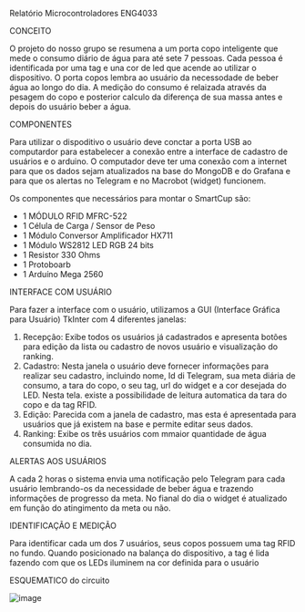Relatório Microcontroladores ENG4033

CONCEITO

O projeto do nosso grupo se resumena a um porta copo inteligente que mede o consumo diário de água para até sete 7 pessoas. Cada pessoa é identificada por uma tag e una cor de led que acende ao utilizar o dispositivo.
O porta copos lembra ao usuário da necessodade de beber água ao longo do dia. A medição do consumo é relaizada através da pesagem do copo e posterior calculo da diferença de sua massa antes e depois do usuário beber a água.


COMPONENTES

Para utilizar o dispoditivo o usuário deve conctar a porta USB ao computardor para estabelecer a conexão entre a interface de cadastro de usuários e o arduino.
O computador deve ter uma conexão com a internet para que os dados sejam atualizados na base do MongoDB e do Grafana e para que os alertas no Telegram e no Macrobot (widget) funcionem.

Os componentes que necessários para montar o SmartCup são:
- 1 MÓDULO RFID MFRC-522
- 1 Célula de Carga / Sensor de Peso
- 1 Módulo Conversor Amplificador HX711
- 1 Módulo WS2812 LED RGB 24 bits
- 1 Resistor 330 Ohms
- 1 Protoboarb
- 1 Arduíno Mega 2560


INTERFACE COM USUÁRIO

Para fazer a interface com o usuário, utilizamos a GUI (Interface Gráfica para Usuário) TkInter com 4 diferentes janelas:

1. Recepção: Exibe todos os usuários já cadastrados e apresenta botões para edição da lista ou cadastro de novos usuário e visualização do ranking.
2. Cadastro: Nesta janela o usuário deve fornecer informações para realizar seu cadastro, incluindo nome, Id di Telegram, sua meta diária de consumo, a tara do copo, o seu tag, url do widget e a cor desejada do LED. Nesta tela. existe a possibilidade de leitura automatica da tara do copo e da tag RFID.
3. Edição: Parecida com a janela de cadastro, mas esta é apresentada para usuários que já existem na base e permite editar seus dados.
4. Ranking: Exibe os três usuários com mmaior quantidade de água consumida no dia.


ALERTAS AOS USUÁRIOS

A cada 2 horas o sistema envia uma notificação pelo Telegram para cada usuário lembrando-os da necessidade de beber água e trazendo informações de progresso da meta.
No fianal do dia o widget é atualizado em função do atingimento da meta ou não.


IDENTIFICAÇÃO E MEDIÇÃO

Para identificar cada um dos 7 usuários, seus copos possuem uma tag RFID no fundo. Quando posicionado na balança do dispositivo, a tag é lida fazendo com que os LEDs iluminem na cor definida para o usuário 

ESQUEMATICO do circuito

![image](https://github.com/user-attachments/assets/aba40636-2f83-4c33-9a99-6abed535afd3)

